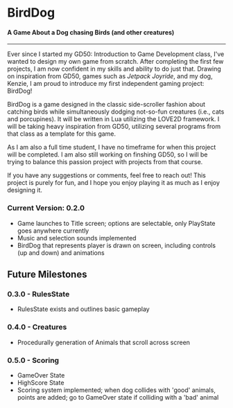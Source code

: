# BirdDog
#### A Game About a Dog chasing Birds (and other creatures)
---
Ever since I started my GD50: Introduction to Game Development class, I've wanted to design my own game from scratch. After completing the first few projects, I am now confident in my skills and ability to do just that. Drawing on inspiration from GD50, games such as _Jetpack Joyride_, and my dog, Kenzie, I am proud to introduce my first independent gaming project: BirdDog!

BirdDog is a game designed in the classic side-scroller fashion about catching birds while simultaneously dodging not-so-fun creatures (i.e., cats and porcupines). It will be written in Lua utilizing the LOVE2D framework. I will be taking heavy inspiration from GD50, utilizing several programs from that class as a template for this game.

As I am also a full time student, I have no timeframe for when this project will be completed. I am also still working on finshing GD50, so I will be trying to balance this passion project with projects from that course.

If you have any suggestions or comments, feel free to reach out! This project is purely for fun, and I hope you enjoy playing it as much as I enjoy designing it.

### Current Version: 0.2.0
* Game launches to Title screen; options are selectable, only PlayState goes anywhere currently
* Music and selection sounds implemented
* BirdDog that represents player is drawn on screen, including controls (up and down) and animations

## Future Milestones

### 0.3.0 - RulesState
* RulesState exists and outlines basic gameplay

### 0.4.0 - Creatures
* Procedurally generation of Animals that scroll across screen

### 0.5.0 - Scoring
* GameOver State
* HighScore State
* Scoring system implemented; when dog collides with 'good' animals, points are added; go to GameOver state if colliding with a 'bad' animal
